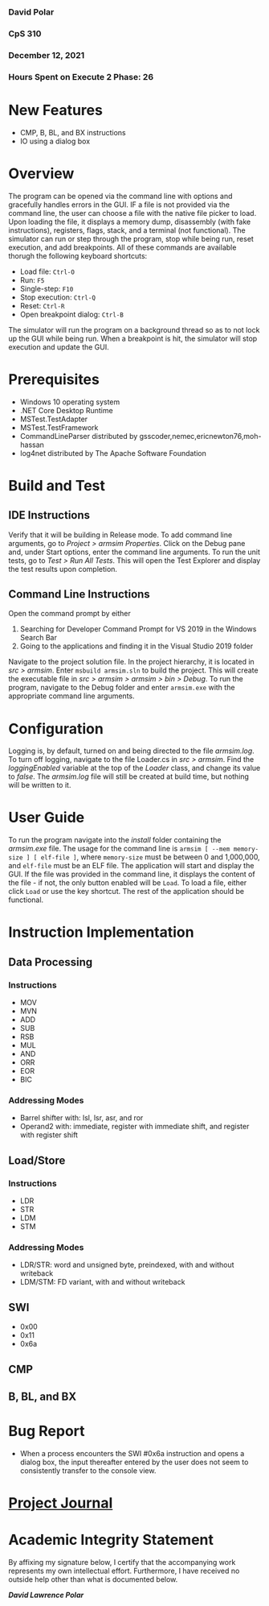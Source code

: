 ### David Polar
### CpS 310
### December 12, 2021
### Hours Spent on Execute 2 Phase: 26

# New Features
* CMP, B, BL, and BX instructions
* IO using a dialog box

# Overview
The program can be opened via the command line with options and gracefully handles errors in the GUI. IF a file is not provided via the command line, the user can choose a file with the native file picker to load. Upon loading the file, it displays a memory dump, disassembly (with fake instructions), registers, flags, stack, and a terminal (not functional). The simulator can run or step through the program, stop while being run, reset execution, and add breakpoints. All of these commands are available thorugh the following keyboard shortcuts:
 - Load file: `Ctrl-O`
 - Run: `F5`
 - Single-step: `F10`
 - Stop execution: `Ctrl-Q`
 - Reset: `Ctrl-R`
 - Open breakpoint dialog: `Ctrl-B`

The simulator will run the program on a background thread so as to not lock up the GUI while being run. When a breakpoint is hit, the simulator will stop execution and update the GUI.

# Prerequisites
 - Windows 10 operating system
 - .NET Core Desktop Runtime
 - MSTest.TestAdapter
 - MSTest.TestFramework
 - CommandLineParser distributed by gsscoder,nemec,ericnewton76,moh-hassan
 - log4net distributed by The Apache Software Foundation

# Build and Test
## IDE Instructions
Verify that it will be building in Release mode. To add command line arguments, go to *Project > armsim Properties*. Click on the Debug pane and, under Start options, enter the command line arguments. To run the unit tests, go to *Test > Run All Tests*. This will open the Test Explorer and display the test results upon completion.  
## Command Line Instructions
Open the command prompt by either  
1. Searching for Developer Command Prompt for VS 2019 in the Windows Search Bar
2. Going to the applications and finding it in the Visual Studio 2019 folder

Navigate to the project solution file. In the project hierarchy, it is located in *src > armsim*. Enter `msbuild armsim.sln` to build the project. This will create the executable file in *src > armsim > armsim > bin > Debug*. To run the program, navigate to the Debug folder and enter `armsim.exe` with the appropriate command line arguments.  

# Configuration
Logging is, by default, turned on and being directed to the file *armsim.log*. To turn off logging, navigate to the file Loader.cs in *src > armsim*. Find the *loggingEnabled* variable at the top of the *Loader* class, and change its value to *false*. The *armsim.log* file will still be created at build time, but nothing will be written to it.

# User Guide
To run the program navigate into the *install* folder containing the *armsim.exe* file. The usage for the command line is `armsim [ --mem memory-size ] [ elf-file ]`, where `memory-size` must be between 0 and 1,000,000, and `elf-file` must be an ELF file. The application will start and display the GUI. If the file was provided in the command line, it displays the content of the file - if not, the only button enabled will be `Load`. To load a file, either click `Load` or use the key shortcut. The rest of the application should be functional.

# Instruction Implementation

## Data Processing

### Instructions
 - MOV
 - MVN
 - ADD
 - SUB
 - RSB
 - MUL
 - AND
 - ORR
 - EOR
 - BIC

### Addressing Modes
 - Barrel shifter with: lsl, lsr, asr, and ror
 - Operand2 with: immediate, register with immediate shift, and register with register shift

## Load/Store

### Instructions
 - LDR
 - STR
 - LDM
 - STM

### Addressing Modes
 - LDR/STR: word and unsigned byte, preindexed, with and without writeback
 - LDM/STM: FD variant, with and without writeback

## SWI

- 0x00
- 0x11
- 0x6a

## CMP

## B, BL, and BX

# Bug Report
 - When a process encounters the SWI #0x6a instruction and opens a dialog box, the input thereafter entered by the user does not seem to consistently transfer to the console view. 

# [Project Journal](https://bju-my.sharepoint.com/:w:/g/personal/dpola788_students_bju_edu/EXt4ZgzzNsJLopn05gNYZnMBlLCHVLLfYNuNRKAHfuI4fQ?e=dOEB1Y)  

# Academic Integrity Statement

 By affixing my signature below, I certify that the accompanying work represents my own intellectual effort. Furthermore, I have received no outside help other than what is documented below.

***David Lawrence Polar***